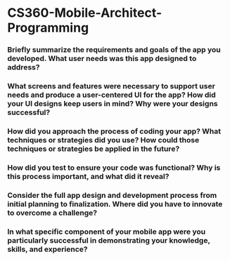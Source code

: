 # CS360-Mobile-Architect-Programming

### Briefly summarize the requirements and goals of the app you developed. What user needs was this app designed to address?


### What screens and features were necessary to support user needs and produce a user-centered UI for the app? How did your UI designs keep users in mind? Why were your designs successful?


### How did you approach the process of coding your app? What techniques or strategies did you use? How could those techniques or strategies be applied in the future?


### How did you test to ensure your code was functional? Why is this process important, and what did it reveal?


### Consider the full app design and development process from initial planning to finalization. Where did you have to innovate to overcome a challenge?


### In what specific component of your mobile app were you particularly successful in demonstrating your knowledge, skills, and experience?
